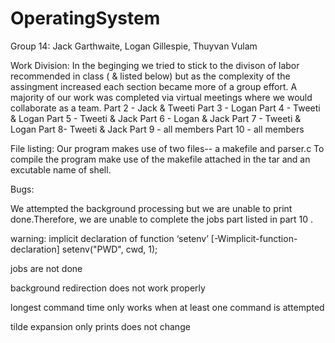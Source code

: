 # OperatingSystem
Group 14: Jack Garthwaite, Logan Gillespie, Thuyvan Vulam 

Work Division:
In the beginging we tried to stick to the divison of labor recommended in class ( & listed below) but as the complexity of the assingment increased each section became more of a group effort. A majority of our work was completed via virtual meetings where we would collaborate as a team.
Part 2 - Jack & Tweeti
Part 3 - Logan
Part 4 - Tweeti & Logan
Part 5 - Tweeti & Jack
Part 6 - Logan & Jack
Part 7 - Tweeti & Logan
Part 8-  Tweeti & Jack
Part 9 - all members
Part 10 - all members

File listing:
Our program makes use of two files-- a makefile and parser.c 
To compile the program make use of the makefile attached in the tar and an excutable name of shell.

Bugs:

We attempted the background processing but we are unable to print done.Therefore, we are unable to complete the jobs part listed in part 10 .

warning: implicit declaration of function ‘setenv’ [-Wimplicit-function-declaration]
      setenv("PWD", cwd, 1);
      
jobs are not done

background redirection does not work properly

longest command time only works when at least one command is attempted

tilde expansion only prints does not change 
